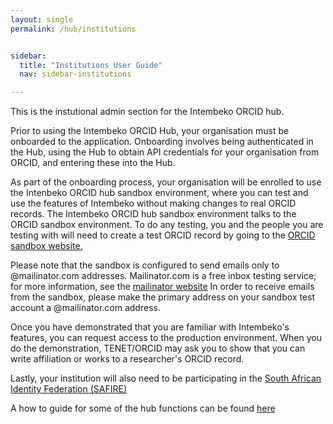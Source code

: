 ```yaml
---
layout: single
permalink: /hub/institutions


sidebar:
  title: "Institutions User Guide"
  nav: sidebar-institutions

---
```


This is the instutional admin section for the Intembeko ORCID hub.

Prior to using the Intembeko ORCID Hub, your organisation must be onboarded to the application.
Onboarding involves being authenticated in
the Hub, using the Hub to obtain API credentials for your organisation from ORCID, and entering
these into the Hub.

As part of the onboarding process, your organisation will be enrolled to use the Intenbeko ORCID hub sandbox environment, where you can test and use the features of Intembeko without making changes to real ORCID records. The Intembeko ORCID hub sandbox environment talks to the ORCID sandbox environment. To do any testing, you and the people you are testing with will need to create a test ORCID record by going to the [ORCID sandbox website.](https://sandbox.orcid.org/signin)

Please note that the sandbox is configured to send emails only to @mailinator.com addresses. Mailinator.com is a free inbox testing service; for more information, see the [mailinator website](https://mailinator.com.) In order to receive emails from the sandbox, please make the primary address on your sandbox test account a @mailinator.com address.

Once you have demonstrated that you are familiar with Intembeko's features, you can request access to the production environment. When you do the demonstration, TENET/ORCID may ask you to show that you can write affiliation or works to a researcher's ORCID record.

Lastly, your institution will also need to be participating in the [South African Identity Federation (SAFIRE)](https://safire.ac.za)

A how to guide for some of the hub functions can be found [here](/hub/manual)
